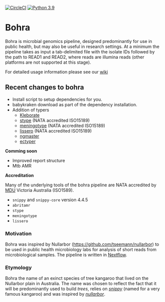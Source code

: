 [![CircleCI](https://dl.circleci.com/status-badge/img/gh/MDU-PHL/bohra/tree/master.svg?style=svg)](https://dl.circleci.com/status-badge/redirect/gh/MDU-PHL/bohra/tree/master)
[![Python 3.9](https://img.shields.io/badge/python-3.9-blue.svg)](https://www.python.org/downloads/release/python-390/)


# Bohra

Bohra is microbial genomics pipeline, designed predominantly for use in public health, but may also be useful in research settings. At a minimum the pipeline takes as input a tab-delimited file with the isolate IDs followed by the path to READ1 and READ2, where reads are illumina reads (other platforms are not supported at this stage).

For detailed usage information please see our [wiki](https://github.com/MDU-PHL/bohra/wiki)

## Recent changes to bohra
* Install script to setup dependencies for you.
* babykraken download as part of the dependency installation.
* Addition of typers
    * [Kleborate](https://github.com/klebgenomics/Kleborate/wiki)
    * [stype](https://github.com/MDU-PHL/salmonella_typing) (NATA accredited ISO15189)
    * [meningotype](https://github.com/MDU-PHL/meningotype) (NATA accredited ISO15189)
    * [lissero](https://github.com/MDU-PHL/lissero) (NATA accredited ISO15189)
    * [ngmaster](https://github.com/MDU-PHL/ngmaster)
    * [ectyper](https://github.com/phac-nml/ecoli_serotyping)

**Comming soon**

* Improved report structure
* Mtb AMR


**Accreditation**

Many of the underlying tools of the bohra pipeline are NATA accredited by [MDU](https://biomedicalsciences.unimelb.edu.au/departments/microbiology-Immunology/research/services/) Victoria Australia (ISO1589).

* `snippy` and `snippy-core` version 4.4.5  
* `abritamr` 
* `stype`
* `meningotype`
* `lissero`

### Motivation

Bohra was inspired by Nullarbor (https://github.com/tseemann/nullarbor) to be used in public health microbiology labs for analysis of short reads from microbiological samples. The pipeline is written in [Nextflow](https://www.nextflow.io).

### Etymology

Bohra the name of an exinct species of tree kangaroo that lived on the Nullarbor plain in Australia. The name was chosen to reflect the fact that it will be predominantly used to build *trees*, relies on [*snippy*](https://github.com/tseemann/snippy) (named for a very famous kangaroo) and was inspired by [*nullarbor*](https://github.com/tseemann/nullarbor). 


